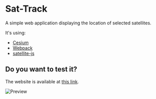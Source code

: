 # Sat-Track
A simple web application displaying the location of selected satellites.

It's using:
* [Cesium](https://cesium.com)
* [Webpack](https://webpack.js.org/)
* [satellite-js](https://github.com/shashwatak/satellite-js)

## Do you want to test it?
The website is available at [this link](https://przemas11.github.io/Sat-Track/).

![Preview](https://repository-images.githubusercontent.com/309190613/4b977400-2bf9-11eb-8ab8-216feb4eeaaa)
